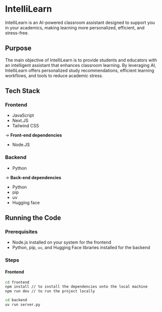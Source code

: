 # IntelliLearn

IntelliLearn is an AI-powered classroom assistant designed to support you in your academics, making learning more personalized, efficient, and stress-free.

## Purpose

The main objective of IntelliLearn is to provide students and educators with an intelligent assistant that enhances classroom learning. By leveraging AI, IntelliLearn offers personalized study recommendations, efficient learning workflows, and tools to reduce academic stress.

## Tech Stack

### Frontend
- JavaScript
- Next.JS
- Tailwind CSS

-> **Front-end dependencies**
- Node.JS

### Backend
- Python 

-> **Back-end dependencies**
- Python
- pip
- uv
- Hugging face


## Running the Code

### Prerequisites

- Node.js installed on your system for the frontend
- Python, pip, `uv`, and Hugging Face libraries installed for the backend

### Steps

#### Frontend

```sh
cd frontend
npm install // to install the dependencies onto the local machine
npm run dev // to run the project locally

cd backend
uv run server.py
